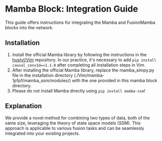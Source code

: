 # Mamba Block: Integration Guide
This guide offers instructions for integrating the Mamba and FusionMamba blocks into the network.

## Installation
1. Install the official Mamba library by following the instructions in the [hustvl/Vim](https://github.com/hustvl/Vim) repository. In our practice, it's necessary to add `pip install causal_conv1d==1.1.0` after completing all installation steps in Vim.
2. After installing the official Mamba library, replace the mamba_simpy.py file in the installation directory (./Vim/mamba-1p1p1/mamba_ssm/modules/) with the one provided in this mamba block directory.
3. Please do not install Mamba directly using `pip install mamba-ssm`!

## Explanation
We provide a novel method for combining two types of data, both of the same size, leveraging the theory of state space models (SSM). This approach is applicable to various fusion tasks and can be seamlessly integrated into your existing projects.
